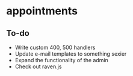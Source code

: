 appointments
============


To-do
-----

- Write custom 400, 500 handlers
- Update e-mail templates to something sexier
- Expand the functionality of the admin
- Check out raven.js